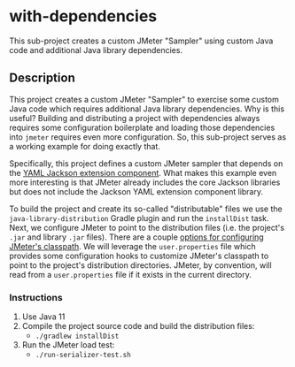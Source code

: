 # with-dependencies

This sub-project creates a custom JMeter "Sampler" using custom Java code and additional Java library dependencies.

## Description

This project creates a custom JMeter "Sampler" to exercise some custom Java code which requires additional Java library
dependencies. Why is this useful? Building and distributing a project with dependencies always requires some configuration
boilerplate and loading those dependencies into `jmeter` requires even more configuration. So, this sub-project serves as
a working example for doing exactly that. 

Specifically, this project defines a custom JMeter sampler that depends on the [YAML Jackson extension component](https://github.com/FasterXML/jackson-dataformats-text/tree/master/yaml).
What makes this example even more interesting is that JMeter already includes the core Jackson libraries but does not
include the Jackson YAML extension component library.

To build the project and create its so-called "distributable" files we use the `java-library-distribution` Gradle plugin
and run the `installDist` task. Next, we configure JMeter to point to the distribution files (i.e. the project's `.jar`
and library `.jar` files). There are a couple [options for configuring JMeter's classpath](https://jmeter.apache.org/usermanual/get-started.html#classpath).
We will leverage the `user.properties` file which provides some configuration hooks to customize JMeter's classpath to
point to the project's distribution directories. JMeter, by convention, will read from a `user.properties` file if it
exists in the current directory.

### Instructions

1. Use Java 11
1. Compile the project source code and build the distribution files:
   * `./gradlew installDist`
1. Run the JMeter load test:
   * `./run-serializer-test.sh`

